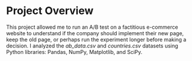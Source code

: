 # Project Overview

This project allowed me to run an A/B test on a factitious e-commerce website to understand if the company should implement their new page, keep the old page, or perhaps run the experiment longer before making a decision. I analyzed the <i>ab_data.csv</i> and _countries.csv_ datasets using Python libraries: Pandas, NumPy, Matplotlib, and SciPy.
